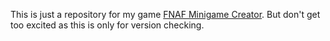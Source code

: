 This is just a repository for my game [FNAF Minigame Creator](https://gamejolt.com/games/fnafmm/820354). But don't get too excited as this is only for version checking.
